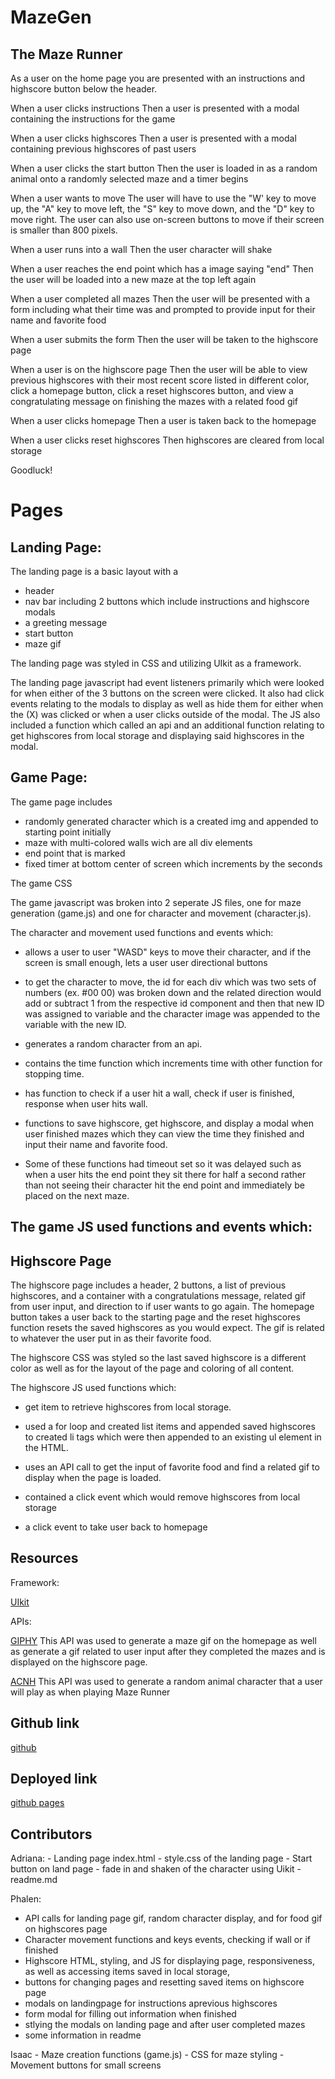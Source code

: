 # MazeGen

## The Maze Runner
As a user on the home page you are presented with an instructions and highscore button below the header.

When a user clicks instructions
Then a user is presented with a modal containing the instructions for the game

When a user clicks highscores
Then a user is presented with a modal containing previous highscores of past users

When a user clicks the start button
Then the user is loaded in as a random animal onto a randomly selected maze and a timer begins

When a user wants to move
The user will have to use the "W' key to move up, the "A" key to move left, the "S" key to move down, and the "D" key to move right. The user can also use on-screen buttons to move if their screen is smaller than 800 pixels.

When a user runs into a wall
Then the user character will shake

When a user reaches the end point which has a image saying "end"
Then the user will be loaded into a new maze at the top left again

When a user completed all mazes
Then the user will be presented with a form including what their time was and prompted to provide input for their name and favorite food

When a user submits the form 
Then the user will be taken to the highscore page

When a user is on the highscore page
Then the user will be able to view previous highscores with their most recent score listed in different color, click a homepage button, click a reset highscores button, and view a congratulating message on finishing the mazes with a related food gif

When a user clicks homepage
Then a user is taken back to the homepage

When a user clicks reset highscores
Then highscores are cleared from local storage

Goodluck!

# Pages
## Landing Page:
The landing page is a basic layout with a 
- header
- nav bar including 2 buttons which include instructions and highscore modals
- a greeting message
- start button
- maze gif

The landing page was styled in CSS and utilizing UIkit as a framework.

The landing page javascript had event listeners primarily which were looked for when either of the 3 buttons on the screen were clicked. It also had click events relating to the modals to display as well as hide them for either when the (X) was clicked or when a user clicks outside of the modal. The JS also included a function which called an api and an additional function relating to get highscores from local storage and displaying said highscores in the modal.

## Game Page:
The game page includes
- randomly generated character which is a created img and appended to starting point initially
- maze with multi-colored walls wich are all div elements
- end point that is marked
- fixed timer at bottom center of screen which increments by the seconds

The game CSS

The game javascript was broken into 2 seperate JS files, one for maze generation (game.js) and one for character and movement (character.js). 

The character and movement used functions and events which:
- allows a user to user "WASD" keys to move their character, and if the screen is small enough, lets a user user directional buttons

- to get the character to move, the id for each div which was two sets of numbers (ex. #00 00) was broken down and the related direction would add or subtract 1 from the respective id component and then that new ID was assigned to variable and the character image was appended to the variable with the new ID.

- generates a random character from an api.

- contains the time function which increments time with other function for stopping time.

- has function to check if a user hit a wall, check if user is finished, response when user hits wall.

- functions to save highscore, get highscore, and display a modal when user finished mazes which they can view the time they finished and input their name and favorite food.

- Some of these functions had timeout set so it was delayed such as when a user hits the end point they sit there for half a second rather than not seeing their character hit the end point and immediately be placed on the next maze.

The game JS used functions and events which:
- 

## Highscore Page
The highscore page includes a header, 2 buttons, a list of previous highscores, and a container with a congratulations message, related gif from user input, and direction to if user wants to go again. The homepage button takes a user back to the starting page and the reset highscores function resets the saved highscores as you would expect. The gif is related to whatever the user put in as their favorite food.

The highscore CSS was styled so the last saved highscore is a different color as well as for the layout of the page and coloring of all content.

The highscore JS used functions which:
- get item to retrieve highscores from local storage.

- used a for loop and created list items and appended saved highscores to created li tags which were then appended to an existing ul element in the HTML.

- uses an API call to get the input of favorite food and find a related gif to display when the page is loaded.

- contained a click event which would remove highscores from local storage

- a click event to take user back to homepage


## Resources
Framework: 

[UIkit](https://cdn.jsdelivr.net/npm/uikit@3.7.6/dist/css/uikit.min.css)

APIs:

[GIPHY](https://developers.giphy.com/)
This API was used to generate a maze gif on the homepage as well as generate a gif related to user input after they completed the mazes and is displayed on the highscore page.

[ACNH](https://acnhapi.com/v1/villagers)
This API was used to generate a random animal character that a user will play as when playing Maze Runner

## Github link
[github](https://github.com/IsaacJCarnes/MazeGen.git)

## Deployed link
[github pages](https://isaacjcarnes.github.io/MazeGen/)

## Contributors

Adriana: - Landing page index.html 
        - style.css of the landing page 
        - Start button on land page
        - fade in and shaken of the character using Uikit
        - readme.md

Phalen:  
- API calls for landing page gif, random character display, and for food gif on highscores page
- Character movement functions and keys events, checking if wall or if finished
- Highscore HTML, styling, and JS for displaying page, responsiveness, as well as accessing items saved in local storage, 
- buttons for changing pages and resetting saved items on highscore page
- modals on landingpage for instructions aprevious highscores
- form modal for filling out information when finished
- stlying the modals on landing page and after user completed mazes
- some information in readme


Isaac   - Maze creation functions (game.js)
        - CSS for maze styling
        - Movement buttons for small screens


